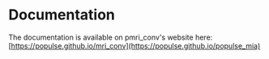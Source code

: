 # Documentation

The documentation is available on pmri_conv's website here: [https://populse.github.io/mri_conv](https://populse.github.io/populse_mia)
